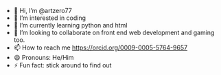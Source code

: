 - 👋 Hi, I’m @artzero77
- 👀 I’m interested in coding
- 🌱 I’m currently learning python and html
- 💞️ I’m looking to collaborate on front end web development and gaming too.
- 📫 How to reach me
  https://orcid.org/0009-0005-5764-9657
- 😄 Pronouns: He/Him
- ⚡ Fun fact: stick around to find out
  
<!---
artzero77/artzero77 is a ✨ special ✨ repository because its `README.md` (this file) appears on your GitHub profile.
You can click the Preview link to take a look at your changes.
--->
